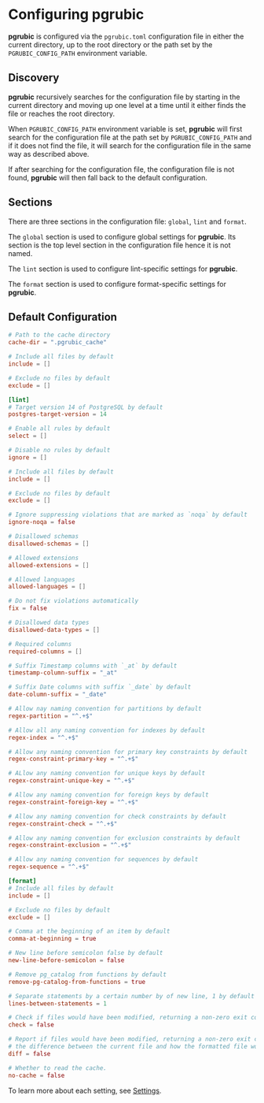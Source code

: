 # Configuring pgrubic

**pgrubic** is configured via the `pgrubic.toml` configuration file in either the current directory, up to the root directory or the path set by the `PGRUBIC_CONFIG_PATH` environment variable.

## Discovery

**pgrubic** recursively searches for the configuration file by starting in the current directory and moving up one level at a time until it either finds the file or reaches the root directory.

When `PGRUBIC_CONFIG_PATH` environment variable is set, **pgrubic** will first search for the configuration file at the path set by `PGRUBIC_CONFIG_PATH` and if it does not find the file, it will search for the configuration file in the same way as described above.

If after searching for the configuration file, the configuration file is not found, **pgrubic** will then fall back to the default configuration.

## Sections

There are three sections in the configuration file: `global`, `lint` and `format`.

The `global` section is used to configure global settings for **pgrubic**. Its section is the top level section in the configuration file hence it is not named.

The `lint` section is used to configure lint-specific settings for **pgrubic**.

The `format` section is used to configure format-specific settings for **pgrubic**.

## Default Configuration

```toml
# Path to the cache directory
cache-dir = ".pgrubic_cache"

# Include all files by default
include = []

# Exclude no files by default
exclude = []

[lint]
# Target version 14 of PostgreSQL by default
postgres-target-version = 14

# Enable all rules by default
select = []

# Disable no rules by default
ignore = []

# Include all files by default
include = []

# Exclude no files by default
exclude = []

# Ignore suppressing violations that are marked as `noqa` by default
ignore-noqa = false

# Disallowed schemas
disallowed-schemas = []

# Allowed extensions
allowed-extensions = []

# Allowed languages
allowed-languages = []

# Do not fix violations automatically
fix = false

# Disallowed data types
disallowed-data-types = []

# Required columns
required-columns = []

# Suffix Timestamp columns with `_at` by default
timestamp-column-suffix = "_at"

# Suffix Date columns with suffix `_date` by default
date-column-suffix = "_date"

# Allow nay naming convention for partitions by default
regex-partition = "^.+$"

# Allow all any naming convention for indexes by default
regex-index = "^.+$"

# Allow any naming convention for primary key constraints by default
regex-constraint-primary-key = "^.+$"

# ALlow any naming convention for unique keys by default
regex-constraint-unique-key = "^.+$"

# Allow any naming convention for foreign keys by default
regex-constraint-foreign-key = "^.+$"

# Allow any naming convention for check constraints by default
regex-constraint-check = "^.+$"

# Allow any naming convention for exclusion constraints by default
regex-constraint-exclusion = "^.+$"

# Allow any naming convention for sequences by default
regex-sequence = "^.+$"

[format]
# Include all files by default
include = []

# Exclude no files by default
exclude = []

# Comma at the beginning of an item by default
comma-at-beginning = true

# New line before semicolon false by default
new-line-before-semicolon = false

# Remove pg_catalog from functions by default
remove-pg-catalog-from-functions = true

# Separate statements by a certain number by of new line, 1 by default
lines-between-statements = 1

# Check if files would have been modified, returning a non-zero exit code
check = false

# Report if files would have been modified, returning a non-zero exit code as well
# the difference between the current file and how the formatted file would look like
diff = false

# Whether to read the cache.
no-cache = false
```

To learn more about each setting, see [Settings](settings.md).
